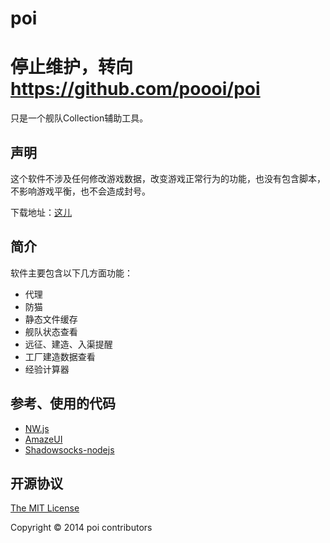 poi
===========

停止维护，转向 https://github.com/poooi/poi
===========

只是一个舰队Collection辅助工具。

## 声明

这个软件不涉及任何修改游戏数据，改变游戏正常行为的功能，也没有包含脚本，不影响游戏平衡，也不会造成封号。

下载地址：[这儿](http://0u0.moe/poi)


## 简介

软件主要包含以下几方面功能：

+ 代理
+ 防猫
+ 静态文件缓存
+ 舰队状态查看
+ 远征、建造、入渠提醒
+ 工厂建造数据查看
+ 经验计算器

## 参考、使用的代码

+ [NW.js](https://github.com/nwjs/nwjs)
+ [AmazeUI](http://amazeui.org)
+ [Shadowsocks-nodejs](https://github.com/clowwindy/shadowsocks-nodejs)

## 开源协议

[The MIT License](https://github.com/magimagi/poi/blob/master/LICENSE)

Copyright &copy; 2014 poi contributors
